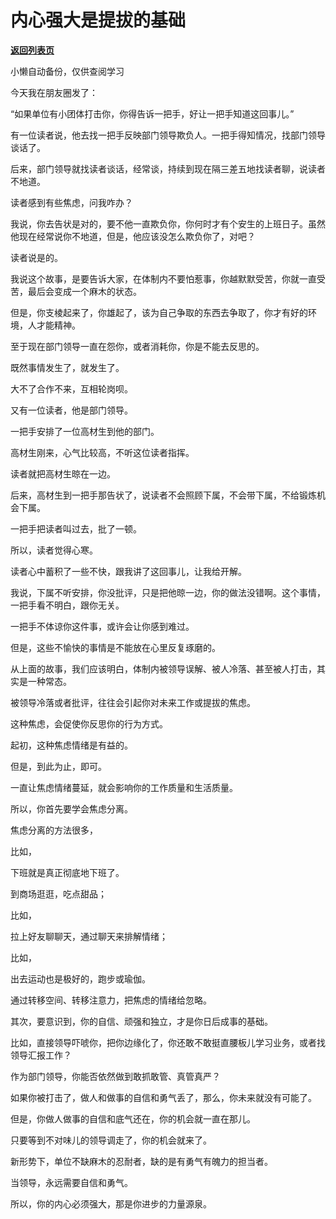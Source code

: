 # 内心强大是提拔的基础

[**返回列表页**](/gzh/费曼的小茶馆)

小懒自动备份，仅供查阅学习

今天我在朋友圈发了：  

“如果单位有小团体打击你，你得告诉一把手，好让一把手知道这回事儿。”  

有一位读者说，他去找一把手反映部门领导欺负人。一把手得知情况，找部门领导谈话了。

后来，部门领导就找读者谈话，经常谈，持续到现在隔三差五地找读者聊，说读者不地道。

读者感到有些焦虑，问我咋办？

我说，你去告状是对的，要不他一直欺负你，你何时才有个安生的上班日子。虽然他现在经常说你不地道，但是，他应该没怎么欺负你了，对吧？

读者说是的。  

我说这个故事，是要告诉大家，在体制内不要怕惹事，你越默默受苦，你就一直受苦，最后会变成一个麻木的状态。

但是，你支棱起来了，你雄起了，该为自己争取的东西去争取了，你才有好的环境，人才能精神。  

至于现在部门领导一直在怨你，或者消耗你，你是不能去反思的。

既然事情发生了，就发生了。  

大不了合作不来，互相轮岗呗。

又有一位读者，他是部门领导。  

一把手安排了一位高材生到他的部门。

高材生刚来，心气比较高，不听这位读者指挥。  

读者就把高材生晾在一边。

后来，高材生到一把手那告状了，说读者不会照顾下属，不会带下属，不给锻炼机会下属。

一把手把读者叫过去，批了一顿。  

所以，读者觉得心寒。

读者心中蓄积了一些不快，跟我讲了这回事儿，让我给开解。

我说，下属不听安排，你没批评，只是把他晾一边，你的做法没错啊。这个事情，一把手看不明白，跟你无关。

一把手不体谅你这件事，或许会让你感到难过。

但是，这些不愉快的事情是不能放在心里反复琢磨的。

从上面的故事，我们应该明白，体制内被领导误解、被人冷落、甚至被人打击，其实是一种常态。  

被领导冷落或者批评，往往会引起你对未来工作或提拔的焦虑。  

这种焦虑，会促使你反思你的行为方式。

起初，这种焦虑情绪是有益的。

但是，到此为止，即可。

一直让焦虑情绪蔓延，就会影响你的工作质量和生活质量。  

所以，你首先要学会焦虑分离。  

焦虑分离的方法很多，  

比如，

下班就是真正彻底地下班了。

到商场逛逛，吃点甜品；

比如，

拉上好友聊聊天，通过聊天来排解情绪；

比如，  

出去运动也是极好的，跑步或瑜伽。  

通过转移空间、转移注意力，把焦虑的情绪给忽略。

其次，要意识到，你的自信、顽强和独立，才是你日后成事的基础。

比如，直接领导吓唬你，把你边缘化了，你还敢不敢挺直腰板儿学习业务，或者找领导汇报工作？  

作为部门领导，你能否依然做到敢抓敢管、真管真严？  

如果你被打击了，做人和做事的自信和勇气丢了，那么，你未来就没有可能了。  

但是，你做人做事的自信和底气还在，你的机会就一直在那儿。

只要等到不对味儿的领导调走了，你的机会就来了。  

新形势下，单位不缺麻木的忍耐者，缺的是有勇气有魄力的担当者。

当领导，永远需要自信和勇气。

所以，你的内心必须强大，那是你进步的力量源泉。

